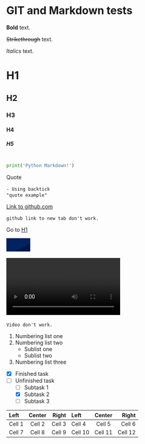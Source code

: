 # GIT and Markdown tests


**Bold** text.

~~Strikethrough~~ text.

*Italics* text.

# H1

## H2

### H3

#### H4

##### H5

```python

print('Python Markdown!')

```

Quote
```
- Using backtick
"quote example"
```

[Link to github.com](https://github.com)

```
github link to new tab don't work.
```

Go to [H1](#H1)

![Imagetest](img/imagetest.png "image test")

![Videotest](videos/screenrecord.webm)

```
Video don't work.
```

1. Numbering list one
2. Numbering list two
	* Sublist one
	* Sublist two
3. Numbering list three

- [x] Finished task
- [ ] Unfinished task
	- [ ] Subtask 1
	- [x] Subtask 2
	- [ ] Subtask 3

|  Left     | Center    |  Right    |  Left      | Center     |  Right     |
| :-------- | :-------: | --------: | :--------- | :--------: | ---------: |
| Cell 1    | Cell 2    | Cell 3    | Cell 4     | Cell 5     | Cell 6     |
| Cell 7    | Cell 8    | Cell 9    | Cell 10    | Cell 11    | Cell 12    |
